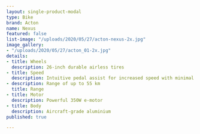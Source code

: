 ```yaml
---
layout: single-product-modal
type: Bike
brand: Acton
name: Nexus
featured: false
list-image: "/uploads/2020/05/27/acton-nexus-2x.jpg"
image_gallery:
- "/uploads/2020/05/27/acton_01-2x.jpg"
details:
- title: Wheels
  description: 26-inch durable airless tires
- title: Speed
  description: Intuitive pedal assist for increased speed with minimal effort
- description: Range of up to 55 km
  title: Range
- title: Motor
  description: Powerful 350W e-motor
- title: Body
  description: Aircraft-grade aluminium
published: true

---
```

